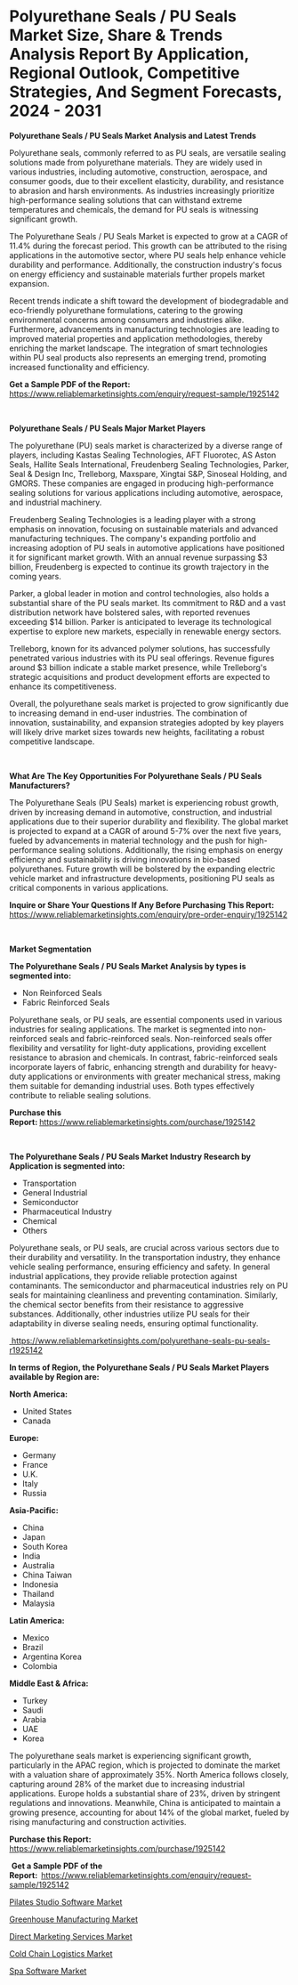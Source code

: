 <p><h1>Polyurethane Seals / PU Seals Market Size, Share & Trends Analysis Report By Application, Regional Outlook, Competitive Strategies, And Segment Forecasts, 2024 - 2031</h1></p><p><strong>Polyurethane Seals / PU Seals Market Analysis and Latest Trends</strong></p>
<p><p>Polyurethane seals, commonly referred to as PU seals, are versatile sealing solutions made from polyurethane materials. They are widely used in various industries, including automotive, construction, aerospace, and consumer goods, due to their excellent elasticity, durability, and resistance to abrasion and harsh environments. As industries increasingly prioritize high-performance sealing solutions that can withstand extreme temperatures and chemicals, the demand for PU seals is witnessing significant growth.</p><p>The Polyurethane Seals / PU Seals Market is expected to grow at a CAGR of 11.4% during the forecast period. This growth can be attributed to the rising applications in the automotive sector, where PU seals help enhance vehicle durability and performance. Additionally, the construction industry's focus on energy efficiency and sustainable materials further propels market expansion. </p><p>Recent trends indicate a shift toward the development of biodegradable and eco-friendly polyurethane formulations, catering to the growing environmental concerns among consumers and industries alike. Furthermore, advancements in manufacturing technologies are leading to improved material properties and application methodologies, thereby enriching the market landscape. The integration of smart technologies within PU seal products also represents an emerging trend, promoting increased functionality and efficiency.</p></p>
<p><strong>Get a Sample PDF of the Report:&nbsp;</strong> <a href="https://www.reliablemarketinsights.com/enquiry/request-sample/1925142?utm_campaign=1786&utm_medium=2&utm_source=Github&utm_content=ia&utm_term=24102024&utm_id=polyurethane-seals-pu-seals">https://www.reliablemarketinsights.com/enquiry/request-sample/1925142</a></p>
<p>&nbsp;</p>
<p><strong>Polyurethane Seals / PU Seals Major Market Players</strong></p>
<p><p>The polyurethane (PU) seals market is characterized by a diverse range of players, including Kastas Sealing Technologies, AFT Fluorotec, AS Aston Seals, Hallite Seals International, Freudenberg Sealing Technologies, Parker, Seal & Design Inc, Trelleborg, Maxspare, Xingtai S&P, Sinoseal Holding, and GMORS. These companies are engaged in producing high-performance sealing solutions for various applications including automotive, aerospace, and industrial machinery.</p><p>Freudenberg Sealing Technologies is a leading player with a strong emphasis on innovation, focusing on sustainable materials and advanced manufacturing techniques. The company's expanding portfolio and increasing adoption of PU seals in automotive applications have positioned it for significant market growth. With an annual revenue surpassing $3 billion, Freudenberg is expected to continue its growth trajectory in the coming years.</p><p>Parker, a global leader in motion and control technologies, also holds a substantial share of the PU seals market. Its commitment to R&D and a vast distribution network have bolstered sales, with reported revenues exceeding $14 billion. Parker is anticipated to leverage its technological expertise to explore new markets, especially in renewable energy sectors.</p><p>Trelleborg, known for its advanced polymer solutions, has successfully penetrated various industries with its PU seal offerings. Revenue figures around $3 billion indicate a stable market presence, while Trelleborg's strategic acquisitions and product development efforts are expected to enhance its competitiveness.</p><p>Overall, the polyurethane seals market is projected to grow significantly due to increasing demand in end-user industries. The combination of innovation, sustainability, and expansion strategies adopted by key players will likely drive market sizes towards new heights, facilitating a robust competitive landscape.</p></p>
<p>&nbsp;</p>
<p><strong>What Are The Key Opportunities For Polyurethane Seals / PU Seals Manufacturers?</strong></p>
<p><p>The Polyurethane Seals (PU Seals) market is experiencing robust growth, driven by increasing demand in automotive, construction, and industrial applications due to their superior durability and flexibility. The global market is projected to expand at a CAGR of around 5-7% over the next five years, fueled by advancements in material technology and the push for high-performance sealing solutions. Additionally, the rising emphasis on energy efficiency and sustainability is driving innovations in bio-based polyurethanes. Future growth will be bolstered by the expanding electric vehicle market and infrastructure developments, positioning PU seals as critical components in various applications.</p></p>
<p><strong>Inquire or Share Your Questions If Any Before Purchasing This Report:</strong> <a href="https://www.reliablemarketinsights.com/enquiry/pre-order-enquiry/1925142?utm_campaign=1786&utm_medium=2&utm_source=Github&utm_content=ia&utm_term=24102024&utm_id=polyurethane-seals-pu-seals">https://www.reliablemarketinsights.com/enquiry/pre-order-enquiry/1925142</a></p>
<p>&nbsp;</p>
<p><strong>Market Segmentation</strong></p>
<p><strong>The Polyurethane Seals / PU Seals Market Analysis by types is segmented into:</strong></p>
<p><ul><li>Non Reinforced Seals</li><li>Fabric Reinforced Seals</li></ul></p>
<p><p>Polyurethane seals, or PU seals, are essential components used in various industries for sealing applications. The market is segmented into non-reinforced seals and fabric-reinforced seals. Non-reinforced seals offer flexibility and versatility for light-duty applications, providing excellent resistance to abrasion and chemicals. In contrast, fabric-reinforced seals incorporate layers of fabric, enhancing strength and durability for heavy-duty applications or environments with greater mechanical stress, making them suitable for demanding industrial uses. Both types effectively contribute to reliable sealing solutions.</p></p>
<p><strong>Purchase this Report:&nbsp;</strong><a href="https://www.reliablemarketinsights.com/purchase/1925142?utm_campaign=1786&utm_medium=2&utm_source=Github&utm_content=ia&utm_term=24102024&utm_id=polyurethane-seals-pu-seals">https://www.reliablemarketinsights.com/purchase/1925142</a></p>
<p>&nbsp;</p>
<p><strong>The Polyurethane Seals / PU Seals Market Industry Research by Application is segmented into:</strong></p>
<p><ul><li>Transportation</li><li>General Industrial</li><li>Semiconductor</li><li>Pharmaceutical Industry</li><li>Chemical</li><li>Others</li></ul></p>
<p><p>Polyurethane seals, or PU seals, are crucial across various sectors due to their durability and versatility. In the transportation industry, they enhance vehicle sealing performance, ensuring efficiency and safety. In general industrial applications, they provide reliable protection against contaminants. The semiconductor and pharmaceutical industries rely on PU seals for maintaining cleanliness and preventing contamination. Similarly, the chemical sector benefits from their resistance to aggressive substances. Additionally, other industries utilize PU seals for their adaptability in diverse sealing needs, ensuring optimal functionality.</p></p>
<p><a href="https://www.reliablemarketinsights.com/polyurethane-seals-pu-seals-r1925142?utm_campaign=1786&utm_medium=2&utm_source=Github&utm_content=ia&utm_term=24102024&utm_id=polyurethane-seals-pu-seals">&nbsp;https://www.reliablemarketinsights.com/polyurethane-seals-pu-seals-r1925142</a></p>
<p><strong>In terms of Region, the Polyurethane Seals / PU Seals Market Players available by Region are:</strong></p>
<p>
    <p> <strong> North America: </strong>
        <ul>
            <li>United States</li>
            <li>Canada</li>
        </ul>
        </p> 
    <p> <strong> Europe: </strong>
        <ul>
            <li>Germany</li>
            <li>France</li>
            <li>U.K.</li>
            <li>Italy</li>
            <li>Russia</li>
        </ul>
        </p> 
    <p> <strong> Asia-Pacific: </strong>
        <ul>
            <li>China</li>
            <li>Japan</li>
            <li>South Korea</li>
            <li>India</li>
            <li>Australia</li>
            <li>China Taiwan</li>
            <li>Indonesia</li>
            <li>Thailand</li>
            <li>Malaysia</li>
        </ul>
        </p> 
    <p> <strong> Latin America: </strong>
        <ul>
            <li>Mexico</li>
            <li>Brazil</li>
            <li>Argentina Korea</li>
            <li>Colombia</li>
        </ul>
        </p> 
    <p> <strong> Middle East & Africa: </strong>
        <ul>
            <li>Turkey</li>
            <li>Saudi</li>
            <li>Arabia</li>
            <li>UAE</li>
            <li>Korea</li>
        </ul>
    </p>
    </p>
<p><p>The polyurethane seals market is experiencing significant growth, particularly in the APAC region, which is projected to dominate the market with a valuation share of approximately 35%. North America follows closely, capturing around 28% of the market due to increasing industrial applications. Europe holds a substantial share of 23%, driven by stringent regulations and innovations. Meanwhile, China is anticipated to maintain a growing presence, accounting for about 14% of the global market, fueled by rising manufacturing and construction activities.</p></p>
<p><strong>Purchase this Report: </strong><a href="https://www.reliablemarketinsights.com/purchase/1925142?utm_campaign=1786&utm_medium=2&utm_source=Github&utm_content=ia&utm_term=24102024&utm_id=polyurethane-seals-pu-seals">https://www.reliablemarketinsights.com/purchase/1925142</a></p>
<p>&nbsp;<strong>Get a Sample PDF of the Report:&nbsp;&nbsp;</strong><a href="https://www.reliablemarketinsights.com/enquiry/request-sample/1925142?utm_campaign=1786&utm_medium=2&utm_source=Github&utm_content=ia&utm_term=24102024&utm_id=polyurethane-seals-pu-seals">https://www.reliablemarketinsights.com/enquiry/request-sample/1925142</a></p>
<p><strong></strong></p>
<p><p><a href="https://github.com/RuthLucas64/Market-Research-Report-List-1/blob/main/pilates-studio-software-market.md?utm_campaign=1786&utm_medium=2&utm_source=Github&utm_content=ia&utm_term=24102024&utm_id=polyurethane-seals-pu-seals">Pilates Studio Software Market</a></p><p><a href="https://www.linkedin.com/pulse/greenhouse-manufacturing-market-report-product-type-end-use-j2epc?utm_campaign=1786&utm_medium=2&utm_source=Github&utm_content=ia&utm_term=24102024&utm_id=polyurethane-seals-pu-seals">Greenhouse Manufacturing Market</a></p><p><a href="https://www.linkedin.com/pulse/direct-marketing-services-market2024-2031-industry-insights-ntrhe?utm_campaign=1786&utm_medium=2&utm_source=Github&utm_content=ia&utm_term=24102024&utm_id=polyurethane-seals-pu-seals">Direct Marketing Services Market</a></p><p><a href="https://www.linkedin.com/pulse/cold-chain-logistics-ecosystem-mapping-innovation-value-chains-vnome?utm_campaign=1786&utm_medium=2&utm_source=Github&utm_content=ia&utm_term=24102024&utm_id=polyurethane-seals-pu-seals">Cold Chain Logistics Market</a></p><p><a href="https://www.linkedin.com/pulse/pulse-spa-software-rhythms-change-market-resonance-2024-2031-3s85e?utm_campaign=1786&utm_medium=2&utm_source=Github&utm_content=ia&utm_term=24102024&utm_id=polyurethane-seals-pu-seals">Spa Software Market</a></p></p>